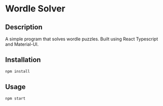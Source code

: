 # Wordle Solver

## Description
A simple program that solves wordle puzzles. Built using React Typescript and Material-UI.

## Installation
```bash
npm install
```

## Usage
```bash
npm start
```